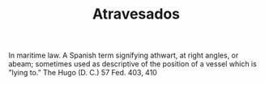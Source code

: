 ---
title: Atravesados
permalink: "/definitions/atravesados.html"
body: In maritime law. A Spanish term signifying athwart, at right angles, or abeam;
  sometimes used as descriptive of the position of a vessel which is "lying to.” The
  Hugo (D. C.) 57 Fed. 403, 410
published_at: '2018-07-07'
layout: post
---